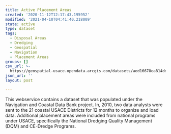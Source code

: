 ```yaml
---
title: Active Placement Areas
created: '2020-11-12T12:17:43.195952'
modified: '2021-04-10T04:41:40.218009'
state: active
type: dataset
tags:
  - Disposal Areas
  - Dredging
  - Geospatial
  - Navigation
  - Placement Areas
groups: []
csv_url: >-
  https://geospatial-usace.opendata.arcgis.com/datasets/aed16678ea814ddc8fdb5d96f723d90b_1.csv?outSR=%7B%22latestWkid%22%3A4326%2C%22wkid%22%3A4326%7D
json_url: ''
layout: post

---
```

This webservice contains a dataset that was populated under the Navigation and Coastal Data Bank project. In, 2010, two data analysts were sent to the 21 coastal USACE Districts for 12 months to organize and load data. Additional placement areas were included from national programs under USACE, specifically the National Dredging Quality Management (DQM) and CE-Dredge Programs. 
